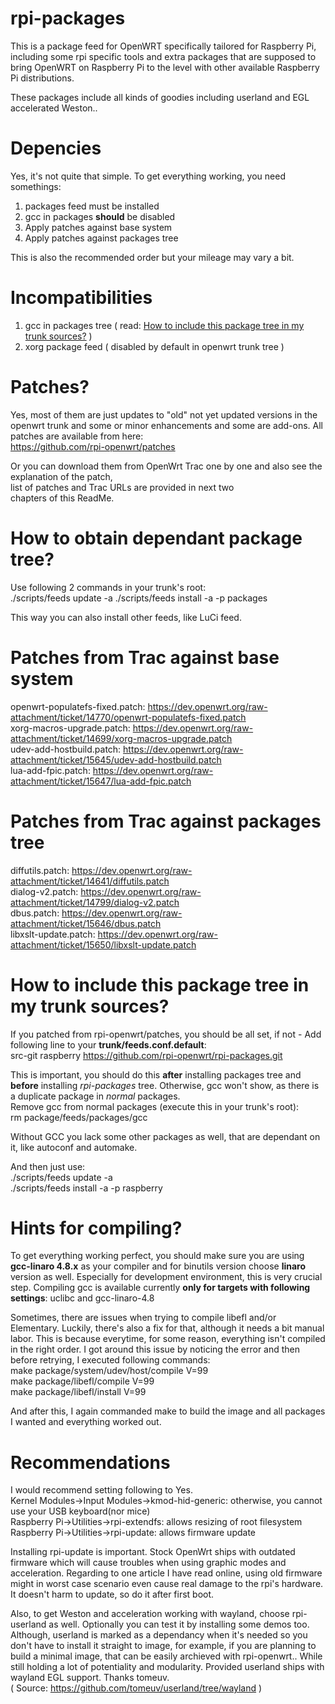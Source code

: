 rpi-packages
============

This is a package feed for OpenWRT specifically tailored for Raspberry Pi, including some rpi specific tools and extra packages that are supposed to bring OpenWRT on Raspberry Pi to the level with other available Raspberry Pi distributions.

These packages include all kinds of goodies including userland and EGL accelerated Weston..

Depencies
=========
Yes, it's not quite that simple. To get everything working, you need somethings:<br/>
 1) packages feed must be installed<br/>
 2) gcc in packages <b>should</b> be disabled<br/>
 3) Apply patches against base system<br/>
 4) Apply patches against packages tree<br />

This is also the recommended order but your mileage may vary a bit.

Incompatibilities
=================
 1) gcc in packages tree ( read: <a href="#how-to-include-this-package-tree-in-my-trunk-sources">How to include this package tree in my trunk sources?</a> )<br/>
 2) xorg package feed ( disabled by default in openwrt trunk tree )<br/>

Patches?
========
Yes, most of them are just updates to "old" not yet updated versions in the openwrt trunk and some or minor enhancements and some are add-ons. All patches are available from here:<br/>
https://github.com/rpi-openwrt/patches<br/>

Or you can download them from OpenWrt Trac one by one and also see the explanation of the patch,<br/>
list of patches and Trac URLs are provided in next two<br/>
chapters of this ReadMe.<br/>

How to obtain dependant package tree?
=====================================
Use following 2 commands in your trunk's root:<br/>
 ./scripts/feeds update -a
 ./scripts/feeds install -a -p packages

This way you can also install other feeds, like LuCi feed.

Patches from Trac against base system
=====================================
openwrt-populatefs-fixed.patch: https://dev.openwrt.org/raw-attachment/ticket/14770/openwrt-populatefs-fixed.patch<br/>
xorg-macros-upgrade.patch: https://dev.openwrt.org/raw-attachment/ticket/14699/xorg-macros-upgrade.patch<br/>
udev-add-hostbuild.patch: https://dev.openwrt.org/raw-attachment/ticket/15645/udev-add-hostbuild.patch<br/>
lua-add-fpic.patch: https://dev.openwrt.org/raw-attachment/ticket/15647/lua-add-fpic.patch<br/>

Patches from Trac against packages tree
=======================================
diffutils.patch: https://dev.openwrt.org/raw-attachment/ticket/14641/diffutils.patch<br/>
dialog-v2.patch: https://dev.openwrt.org/raw-attachment/ticket/14799/dialog-v2.patch<br/>
dbus.patch: https://dev.openwrt.org/raw-attachment/ticket/15646/dbus.patch<br/>
libxslt-update.patch: https://dev.openwrt.org/raw-attachment/ticket/15650/libxslt-update.patch<br/>

How to include this package tree in my trunk sources?
=====================================================
If you patched from rpi-openwrt/patches, you should be all set, if not - Add following line to your <b>trunk/feeds.conf.default</b>:<br />
src-git raspberry https://github.com/rpi-openwrt/rpi-packages.git<br/>

This is important, you should do this <b>after</b> installing packages tree and <b>before</b> installing <i>rpi-packages</i> tree. Otherwise, gcc won't show, as there is a duplicate package in <i>normal</i> packages.<br/>
Remove gcc from normal packages (execute this in your trunk's root):<br />
 rm package/feeds/packages/gcc

Without GCC you lack some other packages as well, that are dependant on it, like autoconf and automake.

And then just use:<br />
 ./scripts/feeds update -a<br/>
 ./scripts/feeds install -a -p raspberry<br/>
 
Hints for compiling?
====================
To get everything working perfect, you should make sure you are using <b>gcc-linaro 4.8.x</b> as your compiler and for binutils version choose <b>linaro</b> version as well. Especially for development environment, this is very crucial step. Compiling gcc is available currently <b>only for targets with following settings</b>: uclibc and gcc-linaro-4.8

Sometimes, there are issues when trying to compile libefl and/or Elementary. Luckily, there's also a fix for that, although it needs a bit manual labor. This is because everytime, for some reason, everything isn't compiled in the right order. I got around this issue by noticing the error and then before retrying, I executed following commands:<br/>
 make package/system/udev/host/compile V=99<br/>
 make package/libefl/compile V=99<br/>
 make package/libefl/install V=99<br/>

And after this, I again commanded make to build the image and all packages I wanted and everything worked out.

Recommendations
===============
I would recommend setting following to Yes.<br />
 Kernel Modules->Input Modules->kmod-hid-generic: otherwise, you cannot use your USB keyboard(nor mice)<br/>
 Raspberry Pi->Utilities->rpi-extendfs: allows resizing of root filesystem<br />
 Raspberry Pi->Utilities->rpi-update: allows firmware update<br />

Installing rpi-update is important. Stock OpenWrt ships with outdated firmware which will cause troubles when using graphic modes and acceleration. Regarding to one article I have read online, using old firmware might in worst case scenario even cause real damage to the rpi's hardware. It doesn't harm to update, so do it after first boot.

Also, to get Weston and acceleration working with wayland, choose rpi-userland as well.
Optionally you can test it by installing some demos too. Although, userland is marked as a dependancy when it's needed so you don't have to install it straight to image, for example, if you are planning to build a minimal image, that can be easily archieved with rpi-openwrt.. While still holding a lot of potentiality and modularity.
Provided userland ships with wayland EGL support. Thanks tomeuv.<br/>
( Source: https://github.com/tomeuv/userland/tree/wayland )
